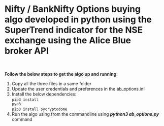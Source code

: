 <h1>Nifty / BankNifty Options buying algo developed in python using the SuperTrend indicator for the NSE exchange using the Alice Blue broker API</h1><br>
  
<b>Follow the below steps to get the algo up and running:</b>
1. Copy all the three files in a same folder
2. Update the user credentials and preferences in the ab_options.ini
3. Install the below dependencies:<br>
   <code>pip3 install pya3</code><br>
   <code>pip3 install pycryptodome</code>
4. Run the algo using from the commandline using ***python3 ab_options.py*** command
